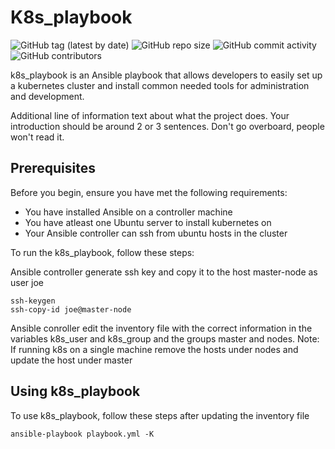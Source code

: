 # K8s_playbook

![GitHub tag (latest by date)](https://img.shields.io/github/v/tag/Hijinko/k8s_playbook)
![GitHub repo size](https://img.shields.io/github/repo-size/Hijinko/k8s_playbook)
![GitHub commit activity](https://img.shields.io/github/commit-activity/m/Hijinko/k8s_playbook)
![GitHub contributors](https://img.shields.io/github/contributors/Hijinko/k8s_playbook)


k8s_playbook is an Ansible playbook that allows developers to easily set up a kubernetes cluster and install common needed tools for administration and development.

Additional line of information text about what the project does. Your introduction should be around 2 or 3 sentences. Don't go overboard, people won't read it.

## Prerequisites

Before you begin, ensure you have met the following requirements:
* You have installed Ansible on a controller machine
* You have atleast one Ubuntu server to install kubernetes on
* Your Ansible controller can ssh from ubuntu hosts in the cluster

To run the k8s_playbook, follow these steps:

Ansible controller generate ssh key and copy it to the host master-node as user joe
```
ssh-keygen
ssh-copy-id joe@master-node
```

Ansible conroller edit the inventory file with the correct information in the variables k8s_user and k8s_group and the groups  master and nodes.
Note: If running k8s on a single machine remove the hosts under nodes and update the host under master

## Using k8s_playbook

To use k8s_playbook, follow these steps after updating the inventory file

```
ansible-playbook playbook.yml -K
```
